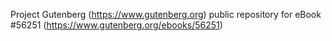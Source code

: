 Project Gutenberg (https://www.gutenberg.org) public repository for
eBook #56251 (https://www.gutenberg.org/ebooks/56251)

